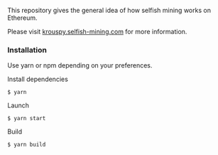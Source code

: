This repository gives the general idea of how selfish mining works on Ethereum.

Please visit [krouspy.selfish-mining.com](https://krouspy.selfish-mining.com/) for more information.

### Installation

Use yarn or npm depending on your preferences.

Install dependencies

```
$ yarn
```

Launch

```
$ yarn start
```

Build

```
$ yarn build
```
